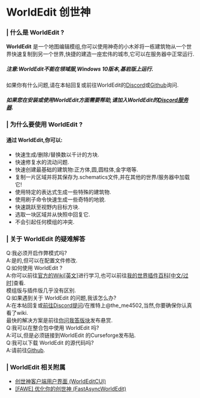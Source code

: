 # WorldEdit 创世神  
### | 什么是 WorldEdit ?  
**WorldEdit** 是一个地图编辑模组,你可以使用神奇的小木斧将一栋建筑物从一个世界快速复制到另一个世界,快捷的建造一座宏伟的城市,它可以在服务器中正常运行.    
##### 注意:WorldEdit不能在领域服,Windows 10版本,基岩版上运行.  

如果你有什么问题,请在本帖回复或前往WorldEdit的[Discord](https://www.mcbbs.net/plugin.php?id=link_redirect&target=https%3A%2F%2Fdiscord.gg%2Fenginehub)或[Github](https://github.com/EngineHub/WorldEdit/issues)询问.  
  
##### 如果您在安装或使用WorldEdit方面需要帮助,请加入WorldEdit的[Discord服务器](https://www.mcbbs.net/plugin.php?id=link_redirect&target=https%3A%2F%2Fdiscord.gg%2Fenginehub).
  
### | 为什么要使用 WorldEdit ?  
  
#### 通过 WorldEdit,你可以:  
-   快速生成/删除/替换数以千计的方块.
-   快速修复水的流动问题.
-   快速创建最基础的建筑物:正方体,圆,圆柱体,金字塔等.
-   复制一片区域并将其保存为.schematics文件,并在其他的世界/服务器中加载它!
-   使用特定的表达式生成一些特殊的建筑物.
-   使用刷子命令快速生成一些奇特的地貌.
-   快速跳跃至视野内目标方块.
-   选取一块区域并从快照中回复它.
-   不会引起任何模组的冲突.
  
### | 关于 WorldEdit 的疑难解答  
  
Q:我必须开启作弊模式吗?  
A:是的,但可以在配置文件修改.  
Q:如何使用 WorldEdit ?  
A:你可以前往[官方的Wiki[英文]](https://www.curseforge.com/linkout?remoteUrl=https%253a%252f%252fworldedit.enginehub.org%252f)进行学习,也可以前往[我的世界插件百科[中文/过时]](https://mineplugin.org/WorldEdit)查看.  
模组版与插件版几乎没有区别.  
Q:如果遇到关于 WorldEdit 的问题,我该怎么办?  
A:在本帖回复或[前往Discord提问](https://www.mcbbs.net/plugin.php?id=link_redirect&target=https%3A%2F%2Fdiscord.gg%2Fenginehub)/在推特上@the_me4502,当然,你要确保你认真看了wiki.  
最快的解决方案是前往[你问我答版块](https://www.mcbbs.net/forum.php?gid=364)发布悬赏.  
Q:我可以在整合包中使用 WorldEdit 吗?  
A:可以,但是必须链接到WorldEdit 的Curseforge发布贴.  
Q:我可以下载 WorldEdit 的源代码吗?  
A:请前往[Github](https://github.com/enginehub/worldedit).  
  
### | WorldEdit 相关附属  
- [创世神客户端用户界面 (WorldEditCUI)](https://www.mcbbs.net/thread-1013295-1-1.html)  
- [[FAWE] 优化你的创世神 (FastAsyncWorldEdit)](https://www.mcmod.cn/class/2426.html)  
